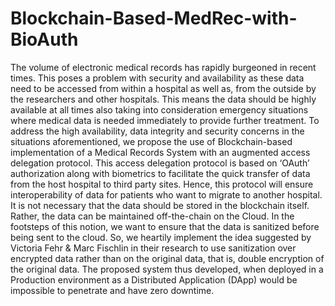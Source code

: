 # Blockchain-Based-MedRec-with-BioAuth
The volume of electronic medical records has rapidly burgeoned in recent times.
This poses a problem with security and availability as these data need to be accessed
from within a hospital as well as, from the outside by the researchers and other
hospitals. This means the data should be highly available at all times also taking
into consideration emergency situations where medical data is needed
immediately to provide further treatment. To address the high availability, data
integrity and security concerns in the situations aforementioned, we propose the
use of Blockchain-based implementation of a Medical Records System with an
augmented access delegation protocol. This access delegation protocol is based
on ‘OAuth’ authorization along with biometrics to facilitate the quick transfer of
data from the host hospital to third party sites. Hence, this protocol will ensure
interoperability of data for patients who want to migrate to another hospital.
It is not necessary that the data should be stored in the blockchain itself. Rather,
the data can be maintained off-the-chain on the Cloud. In the footsteps of this
notion, we want to ensure that the data is sanitized before being sent to the cloud.
So, we heartily implement the idea suggested by Victoria Fehr & Marc Fischlin
in their research to use sanitization over encrypted data rather than on the original
data, that is, double encryption of the original data.
The proposed system thus developed, when deployed in a Production
environment as a Distributed Application (DApp) would be impossible to penetrate
and have zero downtime.
